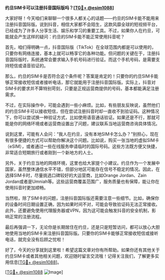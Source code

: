 **约旦SIM卡可以注册抖音国际版吗？[[TG💪+ @esim1088](https://t.me/s/esim1088)]**

大家好呀！今天咱们来聊聊一个很多人都关心的话题——约旦的SIM卡能不能用来注册抖音国际版。说到抖音，相信大家都不会陌生，这款风靡全球的短视频平台，已经成为了许多人分享生活、娱乐和学习的重要工具。不过，如果你人在约旦，可能就会产生这样的疑问：约旦的SIM卡能不能正常使用抖音呢？

首先，咱们得明确一点，抖音国际版（TikTok）在全球范围内都是可以使用的，只要你有网络连接，基本上就可以畅享它的各种功能。但问题的关键在于，注册抖音国际版时，系统通常会要求输入手机号码进行验证。而这个手机号码，是需要支持短信或语音验证的。

那么，约旦的SIM卡是否符合这个条件呢？答案是肯定的！只要你的约旦SIM卡能够正常接收短信或者接听电话，那它就能用于注册抖音国际版。实际上，抖音对SIM卡的要求并不算特别苛刻，只要是正规运营商提供的号码，基本都能满足注册需求。

不过，在实际操作中，可能会遇到一些小麻烦。比如，有些朋友反映说，虽然他们的约旦SIM卡可以接收短信，但在尝试注册抖音时却一直收不到验证码。这种情况下，你可以尝试换一种验证方式，比如使用语音通话验证。如果还是不行，那就可能是你的网络环境或者运营商设置出了问题，建议联系当地运营商咨询具体情况。

说到这里，可能有人会问：“我人在约旦，没有本地SIM卡怎么办？”别担心，现在有很多便捷的方式可以帮助你解决这个问题。比如说，购买一张当地的虚拟SIM卡（eSIM），或者通过一些在线服务申请临时的国际号码。这些方法既方便又快捷，非常适合短期旅行或者刚到一个新地方的人士。

另外，关于约旦当地的网络环境，这里也给大家提个小建议。约旦作为一个发展中国家，虽然整体通信水平不错，但部分地区可能存在信号不稳定的情况。因此，在选择SIM卡时，尽量挑选口碑较好的大运营商，比如Orange Jordan、Zain Jordan或者是Umniah等。这些运营商覆盖范围广，服务质量也有保障，能让你在使用抖音时更加顺畅。

当然啦，除了SIM卡的问题，注册抖音国际版还需要注意一些细节。比如，确保你的设备时间日期设置正确，因为如果时间不对，可能会导致验证码无法正常接收。此外，还要避免使用代理服务器或VPN，因为这可能会触发抖音的安全机制，影响正常的注册流程。

最后再强调一下，无论你是长期居住在约旦，还是只是短暂访问，都可以放心大胆地使用当地的SIM卡来注册抖音国际版。只要你的SIM卡能够正常接收短信或接听电话，就完全没有后顾之忧啦！

好了，今天的分享就到这里啦！希望这篇文章对你有所帮助。如果你还有其他关于约旦SIM卡或者其他相关问题，欢迎随时留言交流哦！记得关注我们，了解更多实用信息[[TG💪+ @esim1088](https://t.me/s/esim1088)]。

[[TG💪+ @esim1088](https://t.me/s/esim1088) ![Image](https://i.postimg.cc/4NQfJmqS/Snipaste-2025-05-13-00-14-12.png)]